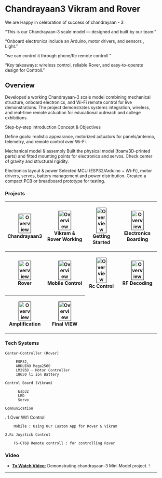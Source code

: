 # Chandrayaan3  Vikram and Rover

We are Happy in celebration of success of chandrayaan - 3

“This is our Chandrayaan-3 scale model — designed and built by our team.”

“Onboard electronics include an Arduino, motor drivers, and sensors , Light.”

“we can control it through phone/Rc remote controll ”

“Key takeaways: wireless control, reliable Rover, and easy-to-operate design for Controll.”

## Overview

Developed a working Chandrayaan-3 scale model combining mechanical structure, onboard electronics, and Wi-Fi remote control for live demonstrations. The project demonstrates systems integration, wireless, and real-time remote actuation for educational outreach and college exhibitions.

Step-by-step introduction 
Concept & Objectives

Define goals: realistic appearance, motorized actuators for panels/antenna, telemetry, and remote control over Wi-Fi.

Mechanical model & assembly
Built the physical model (foam/3D-printed parts) and fitted mounting points for electronics and servos. Check center of gravity and structural rigidity.

Electronics layout & power
Selected MCU (ESP32/Arduino + Wi-Fi), motor drivers, servos, battery management and power distribution. Created a compact PCB or breadboard prototype for testing.


### Projects

<table style="width:100%">
  <tr>
  <th>
      <p align="center">
           <a href=""><img src="./img/img6.jpg" alt="Overview" width="60%" height="60%"></a>
           <br>Chandrayaan3
           <br>
      </p>
    </th>
    <th>
      <p align="center">
           <a href=""><img src="./img/img8.jpg" alt="Overview" width="60%" height="60%"></a>
           <br>Vikram & Rover Working
           <br>
      </p>
    </th>
    <th>
      <p align="center">
           <a href=""><img src="./img/img1.jpg" alt="Overview" width="60%" height="60%"></a>
           <br>Getting Started
           <br>
      </p>
    </th>
        <th><p align="center">
           <a href=""><img src="./img/img2.jpg" alt="Overview" width="60%" height="60%"></a>
           <br>Electronics Boarding
           <br>
        </p>
    </th>
   
  </tr>
  <tr>
  </th>
        <th><p align="center">
           <a href=""><img src="./img/img3.jpg" alt="Overview" width="60%" height="60%"></a>
           <br>Rover
           <br>
        </p>
    </th>
    <th><p align="center">
           <a href=""><img src="./img/img4.jpg" alt="Overview" width="60%" height="60%"></a>
           <br>Mobile Control
           <br>
        </p>
    </th>
    <th><p align="center">
           <a href=""><img src="./img/img5.jpg" alt="Overview" width="60%" height="60%"></a>
           <br>Rc Control
           <br>
        </p>
    </th>
    <th><p align="center">
           <a href=""><img src="./img/img10.jpg" alt="Overview" width="60%" height="60%"></a>
           <br>RF Decoding
           <br>
        </p>
    </th>
  </tr>
  <tr>
    <th><p align="center">
           <a href=""><img src="./img/img11.jpg" alt="Overview" width="60%" height="60%"></a>
           <br>Amplification
           <br>
        </p>
    </th>
    <th><p align="center">
           <a href=""><img src="./img/img9.jpg" alt="Overview" width="60%" height="60%"></a>
           <br>Final VIEW
           <br>
        </p>
    </th>
    
  </tr>
</table>

### Tech Systems

    Center-Controller (Rover)

         ESP32,
         ARDUINO Mega2560
         LM295D - Motor Controller
         18650 li ion Battery

    Control Board (Vikram)

          Esp32 
          LED
          Servo

    Communication

  . 1.Over Wifi Control

        Mobile : Using Our Custom App for Rover & Vikram 

    2.Rc Joystick Control

        FS-CT6B Remote controll : for controlling Rover

### Video

- [**To Watch Video:**]() Demonstrating chandrayaan-3 Mini Model project.
!
--- 
